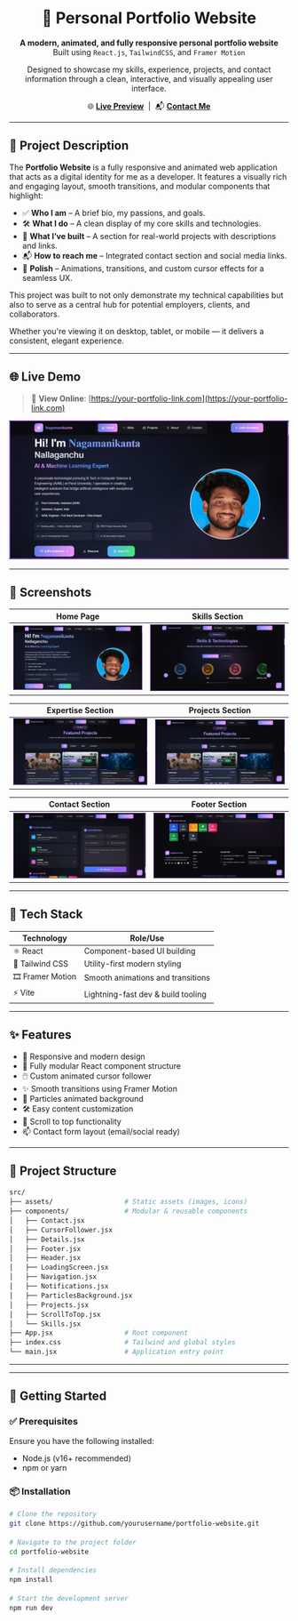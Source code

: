 <h1 align="center">🚀 Personal Portfolio Website</h1>

<p align="center">
  <strong>A modern, animated, and fully responsive personal portfolio website</strong><br />
  Built using <code>React.js</code>, <code>TailwindCSS</code>, and <code>Framer Motion</code>
</p>

<p align="center">
  Designed to showcase my skills, experience, projects, and contact information through a clean, interactive, and visually appealing user interface.
</p>

<p align="center">
  🌐 <a href="https://your-portfolio-link.com" target="_blank"><strong>Live Preview</strong></a> &nbsp;|&nbsp;
  📬 <a href="mailto:your.email@example.com"><strong>Contact Me</strong></a>
</p>

---

## 🧾 Project Description

The **Portfolio Website** is a fully responsive and animated web application that acts as a digital identity for me as a developer. It features a visually rich and engaging layout, smooth transitions, and modular components that highlight:

- ✅ **Who I am** – A brief bio, my passions, and goals.
- 🛠️ **What I do** – A clean display of my core skills and technologies.
- 💼 **What I’ve built** – A section for real-world projects with descriptions and links.
- 📬 **How to reach me** – Integrated contact section and social media links.
- 🎯 **Polish** – Animations, transitions, and custom cursor effects for a seamless UX.

This project was built to not only demonstrate my technical capabilities but also to serve as a central hub for potential employers, clients, and collaborators.

Whether you're viewing it on desktop, tablet, or mobile — it delivers a consistent, elegant experience.

---


## 🌐 Live Demo

> 🚀 **View Online**: [https://your-portfolio-link.com](https://your-portfolio-link.com)

<p align="center">
  <img src="./screenshots/home.png" width="800" alt="Portfolio Preview" />
</p>

---

## 📸 Screenshots

| Home Page | Skills Section |
|-----------|----------------|
| ![](./screenshots/home.png) | ![](./screenshots/skills.png) |

| Expertise Section | Projects Section |
|------------------|-----------------|
| ![](./screenshots/project.png) | ![](./screenshots/project.png) |

| Contact Section | Footer Section |
|------------------|-----------------|
| ![](./screenshots/contact.png) | ![](./screenshots/footer.png) |

---

## 🧰 Tech Stack

| Technology       | Role/Use                           |
|------------------|-------------------------------------|
| ⚛️ React         | Component-based UI building         |
| 💨 Tailwind CSS   | Utility-first modern styling        |
| 🎞️ Framer Motion | Smooth animations and transitions   |
| ⚡ Vite           | Lightning-fast dev & build tooling  |

---
## ✨ Features

- 🎨 Responsive and modern design
- 🎯 Fully modular React component structure
- 🖱️ Custom animated cursor follower
- ✨ Smooth transitions using Framer Motion
- 🌌 Particles animated background
- 🛠️ Easy content customization
- 🧩 Scroll to top functionality
- 📫 Contact form layout (email/social ready)

---

## 📁 Project Structure

```bash
src/
├── assets/                  # Static assets (images, icons)
├── components/              # Modular & reusable components
│   ├── Contact.jsx
│   ├── CursorFollower.jsx
│   ├── Details.jsx
│   ├── Footer.jsx
│   ├── Header.jsx
│   ├── LoadingScreen.jsx
│   ├── Navigation.jsx
│   ├── Notifications.jsx
│   ├── ParticlesBackground.jsx
│   ├── Projects.jsx
│   ├── ScrollToTop.jsx
│   └── Skills.jsx
├── App.jsx                  # Root component
├── index.css                # Tailwind and global styles
└── main.jsx                 # Application entry point

```
---


---

## 🚀 Getting Started

### ✅ Prerequisites

Ensure you have the following installed:

- Node.js (v16+ recommended)
- npm or yarn

### 📦 Installation

```bash
# Clone the repository
git clone https://github.com/yourusername/portfolio-website.git

# Navigate to the project folder
cd portfolio-website

# Install dependencies
npm install

# Start the development server
npm run dev

